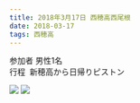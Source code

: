 ```yaml
---
title: 2018年3月17日 西穂高西尾根
date: 2018-03-17
tags: 西穂高
---
```

参加者 男性1名  
行程  新穂高から日帰りピストン

![](/2018/03/17/20180317/20180317_1.jpg)
![](/2018/03/17/20180317/20180317_2.jpg)
